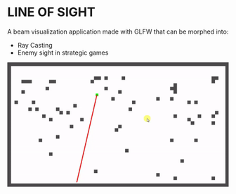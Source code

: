 # LINE OF SIGHT

A beam visualization application made with GLFW that can be morphed into:

* Ray Casting
* Enemy sight in strategic games

![Image of Beam](https://github.com/ummarikram/LineOfSight/blob/master/Run.gif)


